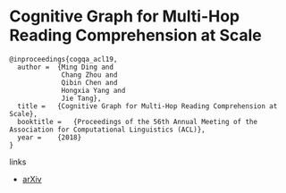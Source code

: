 # Cognitive Graph for Multi-Hop Reading Comprehension at Scale

```
@inproceedings{cogqa_acl19,
  author = 	{Ming Ding and 
             Chang Zhou and
             Qibin Chen and
             Hongxia Yang and
             Jie Tang},
  title = 	{Cognitive Graph for Multi-Hop Reading Comprehension at Scale},
  booktitle = 	{Proceedings of the 56th Annual Meeting of the Association for Computational Linguistics (ACL)},
  year = 	{2018}
}
```

links
- [arXiv](https://arxiv.org/abs/1905.05460)
